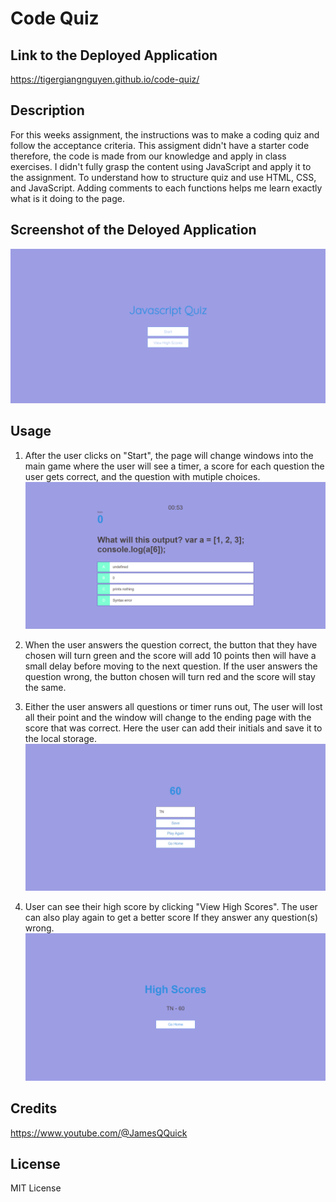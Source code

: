 # Code Quiz

## Link to the Deployed Application

https://tigergiangnguyen.github.io/code-quiz/

## Description

For this weeks assignment, the instructions was to make a coding quiz and follow the acceptance criteria. This assigment didn't have a starter code therefore, the code is made from our knowledge and apply in class exercises. I didn't fully grasp the content using JavaScript and apply it to the assignment. To understand how to structure quiz and use HTML, CSS, and JavaScript. Adding comments to each functions helps me learn exactly what is it doing to the page.

## Screenshot of the Deloyed Application

![alt text](assets/screenshot.jpg)

## Usage

1. After the user clicks on "Start", the page will change windows into the main game where the user will see a timer, a score for each question the user gets correct, and the question with mutiple choices.
![alt text](assets/gameplay.jpg)

2. When the user answers the question correct, the button that they have chosen will turn green and the score will add 10 points then will have a small delay before moving to the next question. If the user answers the question wrong, the button chosen will turn red and the score will stay the same.

3. Either the user answers all questions or timer runs out, The user will lost all their point and the window will change to the ending page with the score that was correct. Here the user can add their initials and save it to the local storage.
![alt text](assets/endpage.jpg)

4. User can see their high score by clicking "View High Scores". The user can also play again to get a better score If they answer any question(s) wrong.
![alt text](assets/viewhighscore.jpg)

## Credits

https://www.youtube.com/@JamesQQuick

## License

MIT License